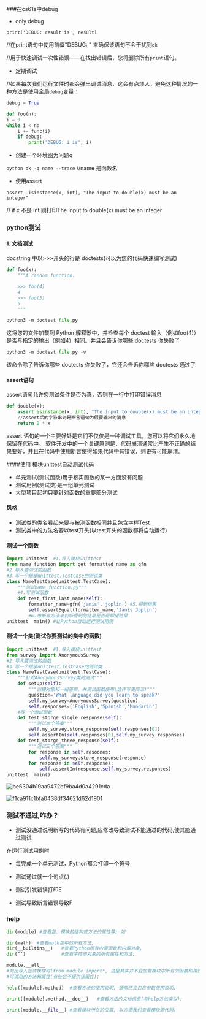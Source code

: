 ###在cs61a中debug

- only debug

`print('DEBUG: result is', result)`

//在print语句中使用前缀"DEBUG: " 来确保该语句不会干扰到`ok`

//用于快速调试一次性错误——在找出错误后，您将删除所有`print`语句。

- 定期调试

//如果每次我们运行文件时都会弹出调试消息，这会有点烦人。避免这种情况的一种方法是使用全局`debug`变量：

```python
debug = True

def foo(n):
i = 0
while i < n:
    i += func(i)
    if debug:
        print('DEBUG: i is', i)
```



- 创建一个环境图为问题q

`python ok -q name --trace` //name 是函数名

- 使用assert

`assert  isinstance(x, int), "The input to double(x) must be an integer"`

// if x 不是 int  则打印The input to double(x) must be an integer



### python测试

#### 1. 文档测试

docstring 中以>>>开头的行是 doctests(可以为您的代码快速编写测试)

```python
def foo(x):
    """A random function.

    >>> foo(4)
    4
    >>> foo(5)
    5
    """
```

```python
python3 -m doctest file.py
```

这将您的文件加载到 Python 解释器中，并检查每个 doctest 输入（例如foo(4)）是否与指定的输出（例如4）相同。并且会告诉你哪些 doctests 你失败了

```python
python3 -m doctest file.py -v
```

该命令除了告诉你哪些 doctests 你失败了，它还会告诉你哪些 doctests 通过了

#### assert语句

assert语句允许您测试条件是否为真，否则在一行中打印错误消息

```python
def double(x):
    assert isinstance(x, int), "The input to double(x) must be an integer"
    //assert后的字符串则是断言语句为假要输出的消息
    return 2 * x
```

assert 语句的一个主要好处是它们不仅仅是一种调试工具，您可以将它们永久地保留在代码中。
软件开发中的一个关键原则是，代码崩溃通常比产生不正确的结果要好，并且在代码中使用断言使得如果代码中有错误，则更有可能崩溃。

####使用 模块unittest自动测试代码

   - 单元测试(测试函数)用于核实函数的某一方面没有问题
   - 测试用例(测试类)是一组单元测试
   - 大型项目起初只要针对函数的重要部分测试

#### 风格

- 测试类的类名看起来要与被测函数相同并且包含字样Test
- 测试类中的方法名要以test开头(以test开头的函数都将自动运行)

#### 测试一个函数

```python
import unittest  #1.导入模块unittest
from name_function import get_formatted_name as gfn 
#2.导入要测试的函数
#3.写一个继承unittest.TestCase的测试类
class NameTestCase(unittest.TestCase):   
    """测试name_function.py"""
    #4.写测试函数
    def test_first_last_name(self):
        formatter_name=gfn('janis','joplin') #5.得到结果
        self.assertEqual(formatter_name,'Janis Joplin')
        #6.用断言方法来判断得到的结果是否是期望结果
unittest  main() #让Python自动运行测试用例      
```

#### 测试一个类(测试你要测试的类中的函数)

```python
import unittest  #1.导入模块unittest
from survey import AnonymousSurvey 
#2.导入要测试的函数
#3.写一个继承unittest.TestCase的测试类
class NameTestCase(unittest.TestCase):   
    """针对AnonymousSurvey类的测试"""
    def setUp(self):
        """创建对象和一组答案，共测试函数使用(这样写更简洁)"""
        question='What language did you learn to speak?'
        self.my_survey=AnonymousSurvey(question)
        self.responses=['English','Spanish','Mandarin']
    #写一个测试函数
    def test_storge_single_response(self):
        """测试单个答案"""
        self.my_survey.store_response(self.responses[0])
        self.assertIn(self.responses[0],self.my_survey.responses)
    def test_storge_three_response(self):
        """测试三个答案"""
        for response in self.resoones:
            self.my_survey.store_response(response)
        for response in self.responses:
            self.assertIn(response,self.my_survey.responses)
unittest  main()
```

![be6304b19aa9472bf9ba4d0a4291cda](https://user-images.githubusercontent.com/90401274/138638468-ecbb5436-8420-44dd-a370-7ed47a31879f.jpg)


![f1ca911c1bfa0438df34621d62d1901](https://user-images.githubusercontent.com/90401274/138638477-142c293c-b795-4693-a7c0-f042795ffa49.jpg)


### 测试不通过,咋办？

- 测试没通过说明新写的代码有问题,应修改导致测试不能通过的代码,使其能通过测试


在运行测试用例时

- 每完成一个单元测试，Python都会打印一个符号

- 测试通过就一个句点(.)

- 测试引发错误打印E

- 测试导致断言错误导致F



###  help

```python
dir(module) #查看包、模块的结构或方法的属性等; 如

dir(math)  #查看math包中的所有方法, 
dir(__builtins__)   #查看Python所有内置函数和内置对象, 
dir(’’)             #查看字符串对象的所有属性和方法; 

module.__all__  
#列出导入包或模块时(from module import*, 这里其实并不会加载模块中所有的函数和属性), 
#可调用的方法和属性(有些包不提供该属性); 

help([module].method)  #查看方法的使用说明, 通常还会包含参数使用说明;

print([module].method.__doc__)   #查看方法的文档信息(与help方法类似); 

print(module.__file__) #查看模块所在的位置, 以方便我们查看模块源代码。
```



